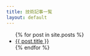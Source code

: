```yaml
---
title: 技術記事一覧
layout: default
---
```


<ul>
  {% for post in site.posts %}
  <li><a href="{{ post.url }}">{{ post.title }}</a></li>
  {% endfor %}
</ul>
